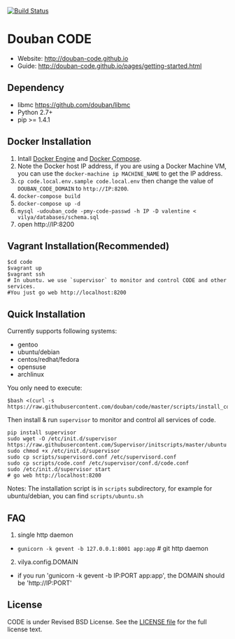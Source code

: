 [![Build Status](https://travis-ci.org/douban/code.png?branch=master)](https://travis-ci.org/douban/code)

Douban CODE
===========

* Website: <http://douban-code.github.io>
* Guide: <http://douban-code.github.io/pages/getting-started.html>

Dependency
----------
- libmc <https://github.com/douban/libmc>
- Python 2.7+
- pip >= 1.4.1

Docker Installation
-------------------

1. Intall [Docker Engine](https://docs.docker.com/engine/installation/)
   and [Docker Compose](https://docs.docker.com/compose/install/).
2. Note the Docker host IP address, if you are using a Docker Machine VM,
   you can use the `docker-machine ip MACHINE_NAME` to get the IP address.
3. `cp code.local.env.sample code.local.env`
    then change the value of `DOUBAN_CODE_DOMAIN` to `http://IP:8200`.
4. `docker-compose build`
5. `docker-compose up -d`
6. `mysql -udouban_code -pmy-code-passwd -h IP -D valentine < vilya/databases/schema.sql`
7. open http://IP:8200

Vagrant Installation(Recommended)
--------------------

```
$cd code
$vagrant up
$vagrant ssh
# In ubuntu. we use `supervisor` to monitor and control CODE and other services.
#You just go web http://localhost:8200
```

Quick Installation
------------------
Currently supports following systems:

* gentoo
* ubuntu/debian
* centos/redhat/fedora
* opensuse
* archlinux

You only need to execute:

```
$bash <(curl -s https://raw.githubusercontent.com/douban/code/master/scripts/install_code.sh)
```

Then install & run `supervisor` to monitor and control all services of code.

```
pip install supervisor
sudo wget -O /etc/init.d/supervisor https://raw.githubusercontent.com/Supervisor/initscripts/master/ubuntu
sudo chmod +x /etc/init.d/supervisor
sudo cp scripts/supervisord.conf /etc/supervisord.conf
sudo cp scripts/code.conf /etc/supervisor/conf.d/code.conf
sudo /etc/init.d/supervisor start
# go web http://localhost:8200
```

Notes: The installation script is in `scripts` subdirectory, for example for ubuntu/debian,
you can find `scripts/ubuntu.sh`

FAQ
----

1. single http daemon
 - `gunicorn -k gevent -b 127.0.0.1:8001 app:app` # git http daemon

2. vilya.config.DOMAIN
 - if you run 'gunicorn -k gevent -b IP:PORT app:app', the DOMAIN should be 'http://IP:PORT'


License
-------
CODE is under Revised BSD License.
See the [LICENSE file](https://github.com/douban/code/blob/master/LICENSE) for the full license text.
